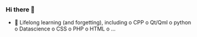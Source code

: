 ### Hi there 👋
- 🌱 Lifelong learning (and forgetting), including
o CPP
o Qt/Qml
o python
o Datascience
o CSS
o PHP
o HTML
o ...
  
<!--
**DanielDev1984/DanielDev1984** is a ✨ _special_ ✨ repository because its `README.md` (this file) appears on your GitHub profile.

Here are some ideas to get you started:

- 🔭 I’m currently working on ...
- 🌱 I’m currently learning ...
- 👯 I’m looking to collaborate on ...
- 🤔 I’m looking for help with ...
- 💬 Ask me about ...
- 📫 How to reach me: ...
- 😄 Pronouns: ...
- ⚡ Fun fact: ...
-->
